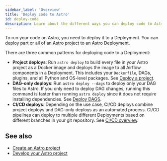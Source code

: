 ```yaml
---
sidebar_label: 'Overview'
title: 'Deploy code to Astro'
id: deploy-code
description: Learn about the different ways you can deploy code to Astro.
---
```


To run your code on Astro, you need to deploy it to a Deployment. You can deploy part or all of an Astro project to an Astro Deployment.

There are three common patterns for deploying code to a Deployment:

- **Project deploys**: Run `astro deploy` to build every file in your Astro project as a Docker image and deploys the image to all Airflow components in a Deployment. This includes your `Dockerfile`, DAGs, plugins, and all Python and OS-level packages. See [Deploy a project](deploy-project.md).
- **DAG-only deploys**: Run `astro deploy --dags` to deploy only your DAG files to Astro. If you only need to deploy DAG changes, running this command is faster than running `astro deploy` since it does not require installing dependencies. See [Deploy DAGS](deploy-dags.md).
- **CI/CD deploys**: Depending on the use case, CI/CD deploys combine project deploys and DAG-only deploys as an automated process. CI/CD pipelines can deploy to multiple different Deployments based on different branches in your git repository. See [CI/CD overview](set-up-ci-cd.md).


## See also

- [Create an Astro project](create-project.md)
- [Develop your Astro project](develop-project.md)
